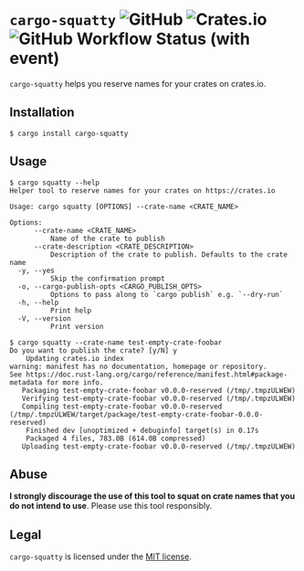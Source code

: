 # `cargo-squatty` ![GitHub](https://img.shields.io/github/license/neysofu/cargo-squatty) ![Crates.io](https://img.shields.io/crates/v/cargo-squatty) ![GitHub Workflow Status (with event)](https://img.shields.io/github/actions/workflow/status/neysofu/cargo-squatty/ci.yml)

`cargo-squatty` helps you reserve names for your crates on crates.io.

## Installation

```text
$ cargo install cargo-squatty
```

## Usage

```text
$ cargo squatty --help
Helper tool to reserve names for your crates on https://crates.io

Usage: cargo squatty [OPTIONS] --crate-name <CRATE_NAME>

Options:
      --crate-name <CRATE_NAME>
          Name of the crate to publish
      --crate-description <CRATE_DESCRIPTION>
          Description of the crate to publish. Defaults to the crate name
  -y, --yes
          Skip the confirmation prompt
  -o, --cargo-publish-opts <CARGO_PUBLISH_OPTS>
          Options to pass along to `cargo publish` e.g. `--dry-run`
  -h, --help
          Print help
  -V, --version
          Print version

$ cargo squatty --crate-name test-empty-crate-foobar
Do you want to publish the crate? [y/N] y
    Updating crates.io index
warning: manifest has no documentation, homepage or repository.
See https://doc.rust-lang.org/cargo/reference/manifest.html#package-metadata for more info.
   Packaging test-empty-crate-foobar v0.0.0-reserved (/tmp/.tmpzULWEW)
   Verifying test-empty-crate-foobar v0.0.0-reserved (/tmp/.tmpzULWEW)
   Compiling test-empty-crate-foobar v0.0.0-reserved (/tmp/.tmpzULWEW/target/package/test-empty-crate-foobar-0.0.0-reserved)
    Finished dev [unoptimized + debuginfo] target(s) in 0.17s
    Packaged 4 files, 783.0B (614.0B compressed)
   Uploading test-empty-crate-foobar v0.0.0-reserved (/tmp/.tmpzULWEW)
```

## Abuse

**I strongly discourage the use of this tool to squat on crate names that you do not intend to use**. Please use this tool responsibly.

## Legal

`cargo-squatty` is licensed under the [MIT license](LICENSE).
